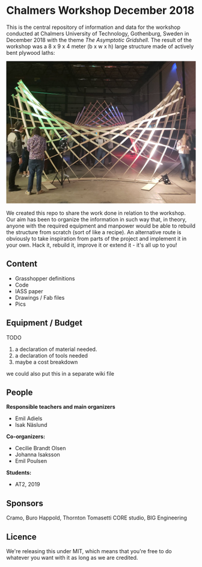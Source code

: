 # Chalmers Workshop December 2018

This is the central repository of information and data for the workshop conducted at Chalmers University of Technology, Gothenburg, Sweden in December 2018 with the theme *The Asymptotic Gridshell.* The result of the workshop was a 8 x 9 x 4 meter (b x w x h) large structure made of actively bent plywood laths:

![completed structure](https://github.com/archengtech/chalmersworkshop-dec2018/blob/master/images/pic_01.jpg)

We created this repo to share the work done in relation to the workshop. Our aim has been to organize the information in such way that, in theory, anyone with the required equipment and manpower would be able to rebuild the structure from scratch (sort of like a recipe). An alternative route is obviously to take inspiration from parts of the project and implement it in your own. Hack it, rebuild it, improve it or extend it - it's all up to you!

## Content
- Grasshopper definitions
- Code
- IASS paper
- Drawings / Fab files
- Pics

## Equipment / Budget

TODO
1. a declaration of material needed.
2. a declaration of tools needed
3. maybe a cost breakdown

we could also put this in a separate wiki file

##  People
**Responsible teachers and main organizers**
- Emil Adiels
- Isak Näslund

**Co-organizers:**
- Cecilie Brandt Olsen
- Johanna Isaksson
- Emil Poulsen

**Students:**
- AT2, 2019

## Sponsors
Cramo, Buro Happold, Thornton Tomasetti CORE studio, BIG Engineering

## Licence
We're releasing this under MIT, which means that you're free to do whatever you want with it as long as we are credited.
